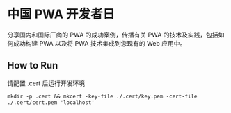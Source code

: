 # 中国 PWA 开发者日

分享国内和国际厂商的 PWA 的成功案例，传播有关 PWA 的技术及实践，包括如何成功构建 PWA 以及将 PWA 技术集成到您现有的 Web 应用中。

## How to Run

请配置 .cert 后运行开发环境

```
mkdir -p .cert && mkcert -key-file ./.cert/key.pem -cert-file ./.cert/cert.pem 'localhost'
```
